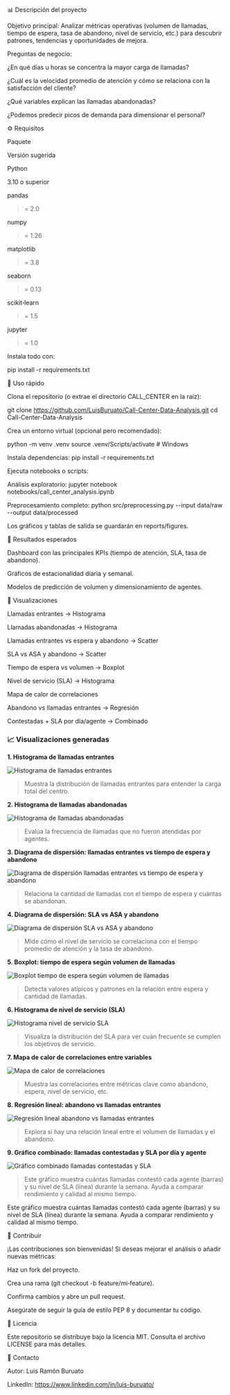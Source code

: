 📊 Descripción del proyecto

Objetivo principal: Analizar métricas operativas (volumen de llamadas, tiempo de espera, tasa de abandono, nivel de servicio, etc.) para descubrir patrones, tendencias y oportunidades de mejora.

Preguntas de negocio:

¿En qué días u horas se concentra la mayor carga de llamadas?

¿Cuál es la velocidad promedio de atención y cómo se relaciona con la satisfacción del cliente?

¿Qué variables explican las llamadas abandonadas?

¿Podemos predecir picos de demanda para dimensionar el personal?

⚙️ Requisitos

Paquete

Versión sugerida

Python

3.10 o superior

pandas

>= 2.0

numpy

>= 1.26

matplotlib

>= 3.8

seaborn

>= 0.13

scikit‑learn

>= 1.5

jupyter

>= 1.0

Instala todo con:

pip install -r requirements.txt

🚀 Uso rápido

Clona el repositorio (o extrae el directorio CALL_CENTER en la raíz):

git clone https://github.com/LuisBuruato/Call-Center-Data-Analysis.git
cd Call-Center-Data-Analysis

Crea un entorno virtual (opcional pero recomendado):

python -m venv .venv
source .venv/Scripts/activate  # Windows

Instala dependencias: pip install -r requirements.txt

Ejecuta notebooks o scripts:

Análisis exploratorio: jupyter notebook notebooks/call_center_analysis.ipynb

Preprocesamiento completo: python src/preprocessing.py --input data/raw --output data/processed

Los gráficos y tablas de salida se guardarán en reports/figures.

📝 Resultados esperados

Dashboard con las principales KPIs (tiempo de atención, SLA, tasa de abandono).

Gráficos de estacionalidad diaria y semanal.

Modelos de predicción de volumen y dimensionamiento de agentes.

📌 Visualizaciones

Llamadas entrantes → Histograma

Llamadas abandonadas → Histograma

Llamadas entrantes vs espera y abandono → Scatter

SLA vs ASA y abandono → Scatter

Tiempo de espera vs volumen → Boxplot

Nivel de servicio (SLA) → Histograma

Mapa de calor de correlaciones

Abandono vs llamadas entrantes → Regresión

Contestadas + SLA por día/agente → Combinado

### 📈 Visualizaciones generadas

**1. Histograma de llamadas entrantes**

![Histograma de llamadas entrantes](images/01_hist_incoming_calls.png)

> Muestra la distribución de llamadas entrantes para entender la carga total del centro.

**2. Histograma de llamadas abandonadas**

![Histograma de llamadas abandonadas](images/02_hist_abandoned_calls.png)

> Evalúa la frecuencia de llamadas que no fueron atendidas por agentes.

**3. Diagrama de dispersión: llamadas entrantes vs tiempo de espera y abandono**

![Diagrama de dispersión llamadas entrantes vs tiempo de espera y abandono](images/03_scatter_incoming_waiting_abandoned.png)

> Relaciona la cantidad de llamadas con el tiempo de espera y cuántas se abandonan.

**4. Diagrama de dispersión: SLA vs ASA y abandono**

![Diagrama de dispersión SLA vs ASA y abandono](images/04_scatter_sla_asa_abandoned.png)

> Mide cómo el nivel de servicio se correlaciona con el tiempo promedio de atención y la tasa de abandono.

**5. Boxplot: tiempo de espera según volumen de llamadas**

![Boxplot tiempo de espera según volumen de llamadas](images/05_boxplot_waiting_incoming.png)

> Detecta valores atípicos y patrones en la relación entre espera y cantidad de llamadas.

**6. Histograma de nivel de servicio (SLA)**

![Histograma nivel de servicio SLA](images/06_hist_sla.png)

> Visualiza la distribución del SLA para ver cuán frecuente se cumplen los objetivos de servicio.

**7. Mapa de calor de correlaciones entre variables**

![Mapa de calor de correlaciones](images/07_heatmap_correlation.png)

> Muestra las correlaciones entre métricas clave como abandono, espera, nivel de servicio, etc.

**8. Regresión lineal: abandono vs llamadas entrantes**

![Regresión lineal abandono vs llamadas entrantes](images/08_linear_regression_abandoned_incoming.png)

> Explora si hay una relación lineal entre el volumen de llamadas y el abandono.

**9. Gráfico combinado: llamadas contestadas y SLA por día y agente**

![Gráfico combinado llamadas contestadas y SLA](images/answered_calls_sla_combinado.png)

> Este gráfico muestra cuántas llamadas contestó cada agente (barras) y su nivel de SLA (línea) durante la semana. Ayuda a comparar rendimiento y calidad al mismo tiempo.



Este gráfico muestra cuántas llamadas contestó cada agente (barras) y su nivel de SLA (línea) durante la semana. Ayuda a comparar rendimiento y calidad al mismo tiempo.

🤝 Contribuir

¡Las contribuciones son bienvenidas! Si deseas mejorar el análisis o añadir nuevas métricas:

Haz un fork del proyecto.

Crea una rama (git checkout -b feature/mi‑feature).

Confirma cambios y abre un pull request.

Asegúrate de seguir la guía de estilo PEP 8 y documentar tu código.

📄 Licencia

Este repositorio se distribuye bajo la licencia MIT. Consulta el archivo LICENSE para más detalles.

📧 Contacto

Autor: Luis Ramón Buruato

LinkedIn: https://www.linkedin.com/in/luis-buruato/
